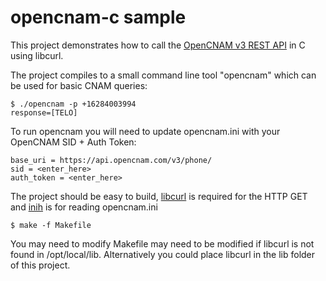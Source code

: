 # opencnam-c sample

This project demonstrates how to call the [OpenCNAM v3 REST API](https://www.opencnam.com/docs "OpenCNAM") in C using libcurl.

The project compiles to a small command line tool "opencnam" which can be used for basic CNAM queries:

```
$ ./opencnam -p +16284003994
response=[TELO]
```

To run opencnam you will need to update opencnam.ini with your OpenCNAM SID + Auth Token:

```                                     
base_uri = https://api.opencnam.com/v3/phone/
sid = <enter_here>
auth_token = <enter_here>
```


The project should be easy to build, [libcurl](https://github.com/curl/curl "libcurl") is required for the HTTP GET and [inih](https://github.com/benhoyt/inih "inih") is for reading opencnam.ini

```
$ make -f Makefile
```

You may need to modify Makefile may need to be modified if libcurl is not found in /opt/local/lib.  Alternatively you could place libcurl in the lib folder of this project.
